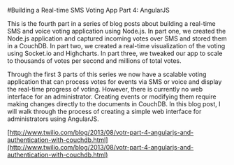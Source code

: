 #Building a Real-time SMS Voting App Part 4: AngularJS

This is the fourth part in a series of blog posts about building a real-time SMS and voice voting application using Node.js. In part one, we created the Node.js application and captured incoming votes over SMS and stored them in a CouchDB. In part two, we created a real-time visualization of the voting using Socket.io and Highcharts. In part three, we tweaked our app to scale to thousands of votes per second and millions of total votes.

Through the first 3 parts of this series we now have a scalable voting application that can process votes for events via SMS or voice and display the real-time progress of voting. However, there is currently no web interface for an administrator. Creating events or modifying them require making changes directly to the documents in CouchDB. In this blog post, I will walk through the process of creating a simple web interface for administrators using AngularJS.

[http://www.twilio.com/blog/2013/08/votr-part-4-angularjs-and-authentication-with-couchdb.html](http://www.twilio.com/blog/2013/08/votr-part-4-angularjs-and-authentication-with-couchdb.html)
